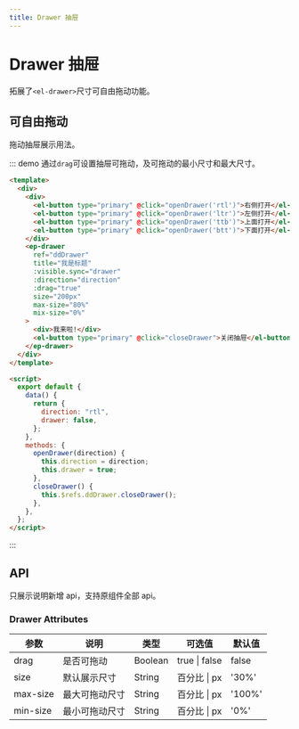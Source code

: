 ```yaml
---
title: Drawer 抽屉
---
```


# Drawer 抽屉

拓展了`<el-drawer>`尺寸可自由拖动功能。

## 可自由拖动

拖动抽屉展示用法。

::: demo 通过`drag`可设置抽屉可拖动，及可拖动的最小尺寸和最大尺寸。

```html
<template>
  <div>
    <div>
      <el-button type="primary" @click="openDrawer('rtl')">右侧打开</el-button>
      <el-button type="primary" @click="openDrawer('ltr')">左侧打开</el-button>
      <el-button type="primary" @click="openDrawer('ttb')">上面打开</el-button>
      <el-button type="primary" @click="openDrawer('btt')">下面打开</el-button>
    </div>
    <ep-drawer
      ref="ddDrawer"
      title="我是标题"
      :visible.sync="drawer"
      :direction="direction"
      :drag="true"
      size="200px"
      max-size="80%"
      mix-size="0%"
    >
      <div>我来啦!</div>
      <el-button type="primary" @click="closeDrawer">关闭抽屉</el-button>
    </ep-drawer>
  </div>
</template>

<script>
  export default {
    data() {
      return {
        direction: "rtl",
        drawer: false,
      };
    },
    methods: {
      openDrawer(direction) {
        this.direction = direction;
        this.drawer = true;
      },
      closeDrawer() {
        this.$refs.ddDrawer.closeDrawer();
      },
    },
  };
</script>
```

:::

## API

只展示说明新增 api，支持原组件全部 api。

### Drawer Attributes

| 参数     | 说明           | 类型    | 可选值        | 默认值 |
| -------- | -------------- | ------- | ------------- | ------ |
| drag     | 是否可拖动     | Boolean | true \| false | false  |
| size     | 默认展示尺寸   | String  | 百分比 \| px  | '30%'  |
| max-size | 最大可拖动尺寸 | String  | 百分比 \| px  | '100%' |
| min-size | 最小可拖动尺寸 | String  | 百分比 \| px  | '0%'   |
